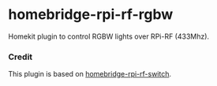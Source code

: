 # homebridge-rpi-rf-rgbw

Homekit plugin to control RGBW lights over RPi-RF (433Mhz).

### Credit

This plugin is based on [homebridge-rpi-rf-switch](https://github.com/Sunoo/homebridge-rpi-rf-switch).